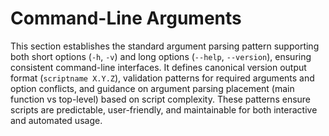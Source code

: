 # Command-Line Arguments

This section establishes the standard argument parsing pattern supporting both short options (`-h`, `-v`) and long options (`--help`, `--version`), ensuring consistent command-line interfaces. It defines canonical version output format (`scriptname X.Y.Z`), validation patterns for required arguments and option conflicts, and guidance on argument parsing placement (main function vs top-level) based on script complexity. These patterns ensure scripts are predictable, user-friendly, and maintainable for both interactive and automated usage.
